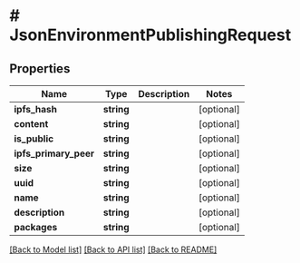 # # JsonEnvironmentPublishingRequest

## Properties

Name | Type | Description | Notes
------------ | ------------- | ------------- | -------------
**ipfs_hash** | **string** |  | [optional]
**content** | **string** |  | [optional]
**is_public** | **string** |  | [optional]
**ipfs_primary_peer** | **string** |  | [optional]
**size** | **string** |  | [optional]
**uuid** | **string** |  | [optional]
**name** | **string** |  | [optional]
**description** | **string** |  | [optional]
**packages** | **string** |  | [optional]

[[Back to Model list]](../../README.md#models) [[Back to API list]](../../README.md#endpoints) [[Back to README]](../../README.md)
